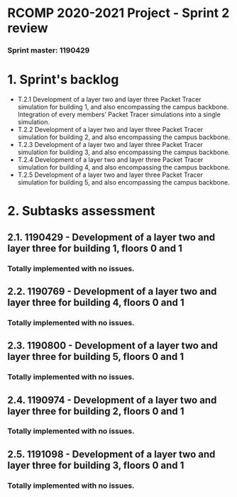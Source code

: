RCOMP 2020-2021 Project - Sprint 2 review
=========================================
### Sprint master: 1190429 ###
# 1. Sprint's backlog #

* T.2.1 Development of a layer two and layer three Packet Tracer simulation for building 1, and also encompassing the campus backbone. Integration of every members’ Packet Tracer simulations into a single simulation.
* T.2.2 Development of a layer two and layer three Packet Tracer simulation for building 2, and also encompassing the campus backbone.
* T.2.3 Development of a layer two and layer three Packet Tracer simulation for building 3, and also encompassing the campus backbone.
* T.2.4 Development of a layer two and layer three Packet Tracer simulation for building 4, and also encompassing the campus backbone.
* T.2.5 Development of a layer two and layer three Packet Tracer simulation for building 5, and also encompassing the campus backbone.

# 2. Subtasks assessment #

## 2.1. 1190429 - Development of a layer two and layer three for building 1, floors 0 and 1 #
### Totally implemented with no issues. ###
## 2.2. 1190769 - Development of a layer two and layer three for building 4, floors 0 and 1 #
### Totally implemented with no issues. ###
## 2.3. 1190800 - Development of a layer two and layer three for building 5, floors 0 and 1 #
### Totally implemented with no issues. ###
## 2.4. 1190974 - Development of a layer two and layer three for building 2, floors 0 and 1 #
### Totally implemented with no issues. ###
## 2.5. 1191098 - Development of a layer two and layer three for building 3, floors 0 and 1 #
### Totally implemented with no issues. ###

